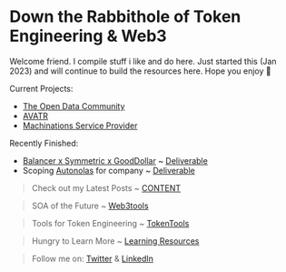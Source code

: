 # Down the Rabbithole of Token Engineering & Web3

Welcome friend. I compile stuff i like and do here. Just started this (Jan 2023) and will continue to build the resources here. Hope you enjoy 💙

Current Projects: 
- [The Open Data Community](https://discord.gg/8zMHkgscrf) 
- [AVATR](https://avatrdapp.org/) 
- [Machinations Service Provider](https://machinations.io/)

Recently Finished:
- [Balancer x Symmetric x GoodDollar](https://medium.com/@BalancerGrants/multi-token-bonding-curves-to-bring-balancer-boosted-pools-to-refi-c6ba59ce7c4b) ~
[Deliverable](https://auspicious-cap-b5c.notion.site/Balancer-x-GoodDollar-x-Symmetric-Research-2e5da10786644ccc8ae19b01acc4953b)
- Scoping [Autonolas](https://www.autonolas.network/) for company ~ [Deliverable](https://auspicious-cap-b5c.notion.site/Autonolas-1bb07159253f4fb7babaf1409dd5529c)

> Check out my Latest Posts ~ [CONTENT](https://github.com/curiousrabbit-eth/TokenEngineering/blob/main/CONTENT.md)

> SOA of the Future ~ [Web3tools](https://github.com/curiousrabbit-eth/TokenEngineering/blob/main/Web3Tools.md)

> Tools for Token Engineering ~ [TokenTools](https://github.com/curiousrabbit-eth/TokenEngineering/blob/main/TokenTools.md)

> Hungry to Learn More ~ [Learning Resources](https://github.com/curiousrabbit-eth/TokenEngineering/blob/main/LearningResources.md)

> Follow me on: [Twitter](https://twitter.com/curiousrabbit27) & [LinkedIn](https://www.linkedin.com/in/curiousrabbit/)

